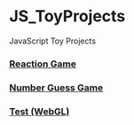 # JS_ToyProjects
JavaScript Toy Projects

### [Reaction Game](https://sr0020.github.io/JS_ToyProjects/Reaction%20Game_/)
### [Number Guess Game](https://sr0020.github.io/JS_ToyProjects/Number%20Guess%20Game/)
### [Test (WebGL)](https://sr0020.github.io/JS_ToyProjects/Test%20(WebGL)/)
